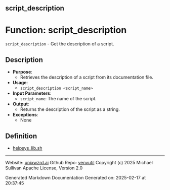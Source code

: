 ## script_description
# Function: script_description
 `script_description` - Get the description of a script.
## Description
- **Purpose**:
  - Retrieves the description of a script from its documentation file.
- **Usage**: 
  - `script_description <script_name>`
- **Input Parameters**: 
  - `script_name`: The name of the script.
- **Output**: 
  - Returns the description of the script as a string.
- **Exceptions**: 
  - None

## Definition 

* [helpsys_lib.sh](../helpsys_lib_sh.md)
---

Website: [unixwzrd.ai](https://unixwzrd.ai)
Github Repo: [venvutil](https://github.com/unixwzrd/venvutil)
Copyright (c) 2025 Michael Sullivan
Apache License, Version 2.0

Generated Markdown Documentation
Generated on: 2025-02-17 at 20:37:45
